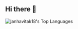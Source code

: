 ## Hi there 👋
![janhavitak18's Top Languages](https://github-readme-stats.vercel.app/api/top-langs/?username=janhavitak18&theme=cobalt&show_icons=true&hide_border=false&layout=compact)
